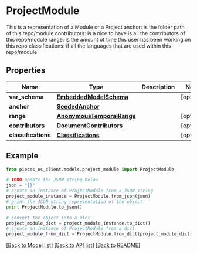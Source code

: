 # ProjectModule

This is a representation of a Module or a Project  anchor: is the folder path of this repo/module  contributors: is a nice to have is all the contributors of this repo/module  range: is the amount of time this user has been working on this repo  classifications: if all the languages that are used within this repo/module

## Properties
Name | Type | Description | Notes
------------ | ------------- | ------------- | -------------
**var_schema** | [**EmbeddedModelSchema**](EmbeddedModelSchema.md) |  | [optional] 
**anchor** | [**SeededAnchor**](SeededAnchor.md) |  | 
**range** | [**AnonymousTemporalRange**](AnonymousTemporalRange.md) |  | [optional] 
**contributors** | [**DocumentContributors**](DocumentContributors.md) |  | [optional] 
**classifications** | [**Classifications**](Classifications.md) |  | [optional] 

## Example

```python
from pieces_os_client.models.project_module import ProjectModule

# TODO update the JSON string below
json = "{}"
# create an instance of ProjectModule from a JSON string
project_module_instance = ProjectModule.from_json(json)
# print the JSON string representation of the object
print ProjectModule.to_json()

# convert the object into a dict
project_module_dict = project_module_instance.to_dict()
# create an instance of ProjectModule from a dict
project_module_from_dict = ProjectModule.from_dict(project_module_dict)
```
[[Back to Model list]](../README.md#documentation-for-models) [[Back to API list]](../README.md#documentation-for-api-endpoints) [[Back to README]](../README.md)


